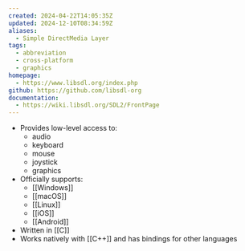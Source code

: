 ```yaml
---
created: 2024-04-22T14:05:35Z
updated: 2024-12-10T08:34:59Z
aliases:
  - Simple DirectMedia Layer
tags:
  - abbreviation
  - cross-platform
  - graphics
homepage:
  - https://www.libsdl.org/index.php
github: https://github.com/libsdl-org
documentation:
  - https://wiki.libsdl.org/SDL2/FrontPage
---
```

- Provides low-level access to:
	- audio
	- keyboard
	- mouse
	- joystick
	- graphics
- Officially supports:
	- [[Windows]]
	- [[macOS]]
	- [[Linux]]
	- [[iOS]]
	- [[Android]]
- Written in [[C]]
- Works natively with [[C++]] and has bindings for other languages